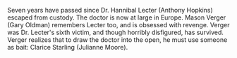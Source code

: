 Seven years have passed since Dr. Hannibal Lecter (Anthony Hopkins) escaped from custody. The doctor is now at large in Europe. Mason Verger (Gary Oldman) remembers Lecter too, and is obsessed with revenge. Verger was Dr. Lecter's sixth victim, and though horribly disfigured, has survived. Verger realizes that to draw the doctor into the open, he must use someone as bait: Clarice Starling (Julianne Moore).
